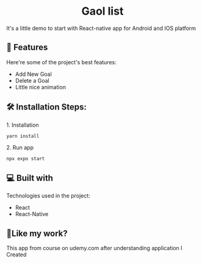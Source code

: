<h1 align="center" id="title">Gaol list</h1>

<p id="description">It's a little demo to start with React-native app for Android and IOS platform</p>

  
  
<h2>🧐 Features</h2>

Here're some of the project's best features:

*   Add New Goal
*   Delete a Goal
*   Little nice animation

<h2>🛠️ Installation Steps:</h2>
<p>1. Installation</p>

```
yarn install
```

<p>2. Run app</p>

```
npx expo start
```
  
<h2>💻 Built with</h2>

Technologies used in the project:

*   React
*   React-Native

<h2>💖Like my work?</h2>

This app from course on udemy.com after understanding application I Created
